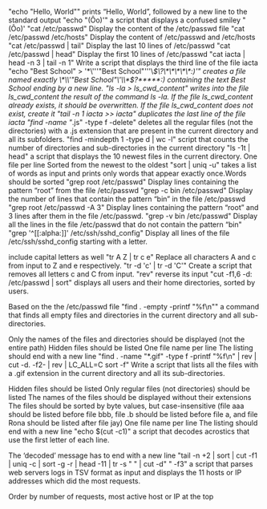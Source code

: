 "echo "Hello, World"" prints “Hello, World”, followed by a new line to the standard output
"echo \"\(Ôo\)\'"  a script that displays a confused smiley "(Ôo)'
"cat /etc/passwd" Display the content of the /etc/passwd file
"cat /etc/passwd /etc/hosts" Display the content of /etc/passwd and /etc/hosts
"cat /etc/passwd | tail" Display the last 10 lines of /etc/passwd
"cat /etc/passwd | head" Display the first 10 lines of /etc/passwd
"cat iacta | head -n 3 | tail -n 1" Write a script that displays the third line of the file iacta
"echo "Best School" > '\*\\'\''"Best School"\'\''\\*$\?\*\*\*\*\*:)'" creates a file named exactly \*\\'"Best School"\'\\*$\?\*\*\*\*\*:) containing the text Best School ending by a new line.
"ls -la > ls_cwd_content" writes into the file ls_cwd_content the result of the command ls -la. If the file ls_cwd_content already exists, it should be overwritten. If the file ls_cwd_content does not exist, create it
"tail -n 1 iacta >> iacta" duplicates the last line of the file iacta
"find -name "*.js" -type f -delete" deletes all the regular files (not the directories) with a .js extension that are present in the current directory and all its subfolders.
"find -mindepth 1 -type d | wc -l"  script that counts the number of directories and sub-directories in the current directory
"ls -1t | head" a script that displays the 10 newest files in the current directory. One file per line
Sorted from the newest to the oldest
"sort | uniq -u" takes a list of words as input and prints only words that appear exactly once.Words should be sorted
"grep root /etc/passwd" Display lines containing the pattern “root” from the file /etc/passwd
"grep -c bin /etc/passwd" Display the number of lines that contain the pattern “bin” in the file /etc/passwd
"grep root /etc/passwd -A 3" Display lines containing the pattern “root” and 3 lines after them in the file /etc/passwd.
"grep -v bin /etc/passwd" Display all the lines in the file /etc/passwd that do not contain the pattern “bin"
"grep '^[[:alpha:]]' /etc/ssh/sshd_config" Display all lines of the file /etc/ssh/sshd_config starting with a letter.

include capital letters as well
"tr A Z | tr c e" Replace all characters A and c from input to Z and e respectively.
"tr -d 'c' | tr -d 'C'" Create a script that removes all letters c and C from input.
"rev" reverse its input
"cut -f1,6 -d: /etc/passwd | sort" displays all users and their home directories, sorted by users.

Based on the the /etc/passwd file
"find . -empty -printf "%f\n"" a command that finds all empty files and directories in the current directory and all sub-directories.

Only the names of the files and directories should be displayed (not the entire path)
Hidden files should be listed
One file name per line
The listing should end with a new line
"find . -name "*.gif" -type f -printf "%f\n" | rev | cut -d. -f2- | rev | LC_ALL=C sort -f" Write a script that lists all the files with a .gif extension in the current directory and all its sub-directories.

Hidden files should be listed
Only regular files (not directories) should be listed
The names of the files should be displayed without their extensions
The files should be sorted by byte values, but case-insensitive (file aaa should be listed before file bbb, file .b should be listed before file a, and file Rona should be listed after file jay)
One file name per line
The listing should end with a new line
"echo $(cut -c1)" a script that decodes acrostics that use the first letter of each line.

The ‘decoded’ message has to end with a new line
"tail -n +2 | sort | cut -f1 | uniq -c | sort -g -r | head -11 | tr -s " " | cut -d" " -f3" a script that parses web servers logs in TSV format as input and displays the 11 hosts or IP addresses which did the most requests.

Order by number of requests, most active host or IP at the top
